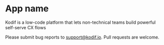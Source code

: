 # App name

Kodif is a low-code platform that lets non-technical teams build powerful self-serve CX flows

Please submit bug reports to [support@kodif.io](). Pull requests are welcome.
